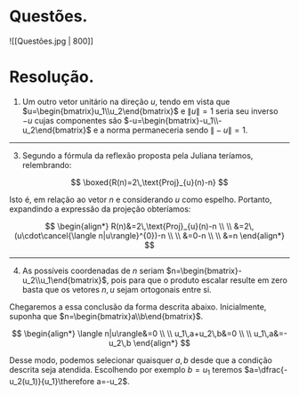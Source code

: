 # Questões.

![[Questões.jpg | 800]]

# Resolução.

1. Um outro vetor unitário na direção $u$, tendo em vista que $u=\begin{bmatrix}u_1\\u_2\end{bmatrix}$ e $\|u\|=1$ seria seu inverso $-u$ cujas componentes são $-u=\begin{bmatrix}-u_1\\-u_2\end{bmatrix}$ e a norma permaneceria sendo $\|-u\|=1$.

---

3. Segundo a fórmula da reflexão proposta pela Juliana teríamos, relembrando:

$$
\boxed{R(n)=2\,\text{Proj}_{u}(n)-n}
$$

Isto é, em relação ao vetor $n$ e considerando $u$ como espelho. Portanto, expandindo a expressão da projeção obteríamos:

$$
\begin{align*}
R(n)&=2\,\text{Proj}_{u}(n)-n \\ \\
&=2\,(u\cdot\cancel{\langle n|u\rangle}^{0})-n \\ \\
&=0-n \\ \\
&=n
\end{align*}
$$

---

4. As possíveis coordenadas de $n$ seriam $n=\begin{bmatrix}-u_2\\u_1\end{bmatrix}$, pois para que o produto escalar resulte em zero basta que os vetores $n,u$ sejam ortogonais entre si.

Chegaremos a essa conclusão da forma descrita abaixo. Inicialmente, suponha que $n=\begin{bmatrix}a\\b\end{bmatrix}$.

$$
\begin{align*}
\langle n|u\rangle&=0 \\ \\
u_1\,a+u_2\,b&=0 \\ \\
u_1\,a&=-u_2\,b
\end{align*}
$$

Desse modo, podemos selecionar quaisquer $a,b$ desde que a condição descrita seja atendida. Escolhendo por exemplo $b=u_1$ teremos $a=\dfrac{-u_2(u_1)}{u_1}\therefore a=-u_2$.

